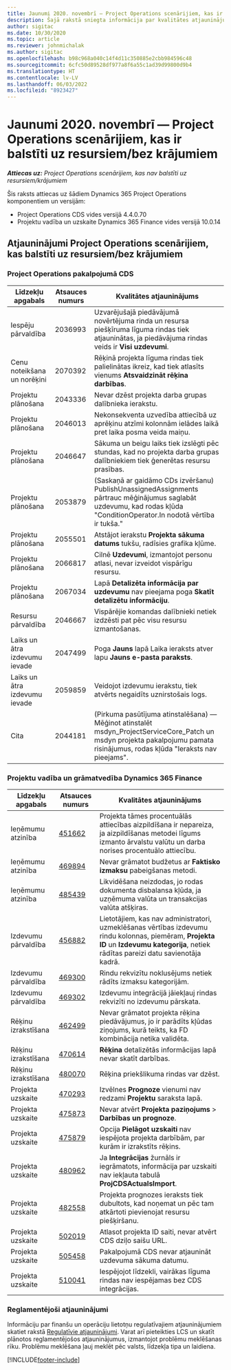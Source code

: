 ```yaml
---
title: Jaunumi 2020. novembrī — Project Operations scenārijiem, kas ir balstīti uz resursiem/bez krājumiem
description: Šajā rakstā sniegta informācija par kvalitātes atjauninājumiem, kas pieejami 2020. gada novembra projekta operāciju laidienā uz resursiem/neuzkrātiem scenārijiem.
author: sigitac
ms.date: 10/30/2020
ms.topic: article
ms.reviewer: johnmichalak
ms.author: sigitac
ms.openlocfilehash: b98c968a040c14f4d11c350885e2cbb984596c48
ms.sourcegitcommit: 6cfc50d89528df977a8f6a55c1ad39d99800d9b4
ms.translationtype: HT
ms.contentlocale: lv-LV
ms.lasthandoff: 06/03/2022
ms.locfileid: "8923427"
---
```

# <a name="whats-new-november-2020---project-operations-for-resourcenon-stocked-based-scenarios"></a>Jaunumi 2020. novembrī — Project Operations scenārijiem, kas ir balstīti uz resursiem/bez krājumiem

_**Attiecas uz:** Project Operations scenārijiem, kas nav balstīti uz resursiem/krājumiem_

Šis raksts attiecas uz šādiem Dynamics 365 Project Operations komponentiem un versijām:

- Project Operations CDS vides versijā 4.4.0.70
- Projektu vadība un uzskaite Dynamics 365 Finance vides versijā 10.0.14

## <a name="updates-to-project-operations-for-resource-non-stocked-based-scenarios"></a>Atjauninājumi Project Operations scenārijiem, kas balstīti uz resursiem/bez krājumiem

### <a name="project-operations-on-cds"></a>Project Operations pakalpojumā CDS

| Līdzekļu apgabals                 | Atsauces numurs | Kvalitātes atjauninājums                                                                                                                                                                    |
|------------------------------|------------------|-----------------------------------------------------------------------------------------------------------------------------------------------------------------------------------|
|   Iespēju pārvaldība       | 2036993          | Uzvarējušajā piedāvājumā novērtējuma rinda un resursa piešķīruma līguma rindas tiek atjauninātas, ja piedāvājuma rindas veids ir **Visi uzdevumi**.                                                 |
| Cenu noteikšana un norēķini          | 2070392          | Rēķinā projekta līguma rindas tiek palielinātas ikreiz, kad tiek atlasīts vienums **Atsvaidzināt rēķina darbības**.                                                                         |
| Projektu plānošana             | 2043336          | Nevar dzēst projekta darba grupas dalībnieka ierakstu.                                                                                                                                  |
| Projektu plānošana             | 2046013          | Nekonsekventa uzvedība attiecībā uz aprēķinu atzīmi kolonnām ielādes laikā pret laika posma veida maiņu.                                                                                   |
| Projektu plānošana             | 2046647          | Sākuma un beigu laiks tiek izslēgti pēc stundas, kad no projekta darba grupas dalībniekiem tiek ģenerētas resursu prasības.                                                                      |
| Projektu plānošana             | 2053879          | (Saskaņā ar gaidāmo CDs izvēršanu) PublishUnassignedAssignments pārtrauc mēģinājumus saglabāt uzdevumu, kad rodas kļūda "ConditionOperator.In nodotā vērtība ir tukša."                       |
| Projektu plānošana             | 2055501          | Atstājot ierakstu **Projekta sākuma datums** tukšu, radīsies grafika kļūme.                                                                                                      |
| Projektu plānošana             | 2066817          | Cilnē **Uzdevumi**, izmantojot personu atlasi, nevar izveidot vispārīgu resursu.                                                                                                   |
| Projektu plānošana             | 2067034          | Lapā **Detalizēta informācija par uzdevumu** nav pieejama poga **Skatīt detalizētu informāciju**.                                                                                                       |
| Resursu pārvaldība          | 2046667          | Vispārējie komandas dalībnieki netiek izdzēsti pat pēc visu resursu izmantošanas.                                                                                                    |
| Laiks un ātra izdevumu ievade | 2047499          | Poga **Jauns** lapā Laika ieraksts atver lapu **Jauns e-pasta paraksts**.                                                                                               |
| Laiks un ātra izdevumu ievade | 2059859          | Veidojot izdevumu ierakstu, tiek atvērts negaidīts uznirstošais logs.                                                                                                                         |
| Cita                        | 2044181          | (Pirkuma pasūtījuma atinstalēšana) — Mēģinot atinstalēt msdyn_ProjectServiceCore_Patch un msdyn projekta pakalpojumu pamata risinājumus, rodas kļūda "Ieraksts nav pieejams".  |

### <a name="project-management-and-accounting-in-dynamics-365-finance"></a>Projektu vadība un grāmatvedība Dynamics 365 Finance

| Līdzekļu apgabals        | Atsauces numurs | Kvalitātes atjauninājums                                                                                                                                                            |
|---------------------|------------------|---------------------------------------------------------------------------------------------------------------------------------------------------------------------------|
| Ieņēmumu atzinība | [451662](https://fix.lcs.dynamics.com/Issue/Details/?bugId=451662)           | Projekta tāmes procentuālās attiecības aizpildīšana ir nepareiza, ja aizpildīšanas metodei līgums izmanto ārvalstu valūtu un darba norises procentuālo attiecību.                     |
| Ieņēmumu atzinība | [469894](https://fix.lcs.dynamics.com/Issue/Details/?bugId=469894)           | Nevar grāmatot budžetus ar **Faktisko izmaksu** pabeigšanas metodi.                                                                                                    |
| Ieņēmumu atzinība | [485439](https://fix.lcs.dynamics.com/Issue/Details/?bugId=485439)           | Likvidēšana neizdodas, jo rodas dokumenta disbalansa kļūda, ja uzņēmuma valūta un transakcijas valūta atšķiras.                                              |
| Izdevumu pārvaldība  | [456882](https://fix.lcs.dynamics.com/Issue/Details/?bugId=456822)           | Lietotājiem, kas nav administratori, uzmeklēšanas vērtības izdevumu rindu kolonnas, piemēram, **Projekta ID** un **Izdevumu kategorija**, netiek rādītas pareizi datu savienotāja kadrā. |
| Izdevumu pārvaldība  | [469300](https://fix.lcs.dynamics.com/Issue/Details/?bugId=469300)           | Rindu rekvizītu noklusējums netiek rādīts izmaksu kategorijām.                                                                                                         |
| Izdevumu pārvaldība  | [469302](https://fix.lcs.dynamics.com/Issue/Details/?bugId=469302)           | Izdevumu integrācijā jāiekļauj rindas rekvizīti no izdevumu pārskata.                                                                                             |
| Rēķinu izrakstīšana           | [462499](https://fix.lcs.dynamics.com/Issue/Details/?bugId=462499)           | Nevar grāmatot projekta rēķina piedāvājumus, jo ir parādīts kļūdas ziņojums, kurā teikts, ka FD kombinācija netika validēta.                                                    |
| Rēķinu izrakstīšana           | [470614](https://fix.lcs.dynamics.com/Issue/Details/?bugId=470614)           | **Rēķina** detalizētās informācijas lapā nevar skatīt darbības.                                                                                                              |
| Rēķinu izrakstīšana           | [480070](https://fix.lcs.dynamics.com/Issue/Details/?bugId=480070)           | Rēķina priekšlikuma rindas var dzēst.                                                                                                                                  |
| Projekta uzskaite  | [470293](https://fix.lcs.dynamics.com/Issue/Details/?bugId=470293)           | Izvēlnes **Prognoze** vienumi nav redzami **Projektu** saraksta lapā.                                                                                                   |
| Projekta uzskaite  | [475873](https://fix.lcs.dynamics.com/Issue/Details/?bugId=475873)           | Nevar atvērt **Projekta paziņojums**   > **Darbības un prognoze**.                                                                                                       |
| Projekta uzskaite  | [475879](https://fix.lcs.dynamics.com/Issue/Details/?bugId=475879)           | Opcija **Pielāgot uzskaiti** nav iespējota projekta darbībām, par kurām ir izrakstīts rēķins.                                                                                                  |
| Projekta uzskaite  | [480962](https://fix.lcs.dynamics.com/Issue/Details/?bugId=480962)           | Ja **Integrācijas** žurnāls ir iegrāmatots, informācija par uzskaiti nav iekļauta tabulā **ProjCDSActualsImport**.                                                  |
| Projekta uzskaite  | [482558](https://fix.lcs.dynamics.com/Issue/Details/?bugId=482558)           | Projekta prognozes ieraksts tiek dubultots, kad noņemat un pēc tam atkārtoti pievienojat resursu piešķiršanu.                                                                            |
| Projekta uzskaite  | [502019](https://fix.lcs.dynamics.com/Issue/Details/?bugId=502019)           | Atlasot projekta ID saiti, nevar atvērt CDS dziļo saišu URL.                                                                                                         |
| Projekta uzskaite  | [505458](https://fix.lcs.dynamics.com/Issue/Details/?bugId=505458)           | Pakalpojumā CDS nevar atjaunināt uzdevuma sākuma datumu.                                                                                                                           |
| Projekta uzskaite  | [510041](https://fix.lcs.dynamics.com/Issue/Details/?bugId=510041)           | Iespējojot līdzekli, vairākas līguma rindas nav iespējamas bez CDS integrācijas.                                                                                   |

### <a name="regulatory-updates"></a>Reglamentējoši atjauninājumi
Informāciju par finanšu un operāciju lietotņu regulatīvajiem atjauninājumiem skatiet rakstā [Regulatīvie atjauninājumi](/dynamics365/finance/localizations/regulatory-updates). Varat arī pieteikties LCS un skatīt plānotos reglamentējošos atjauninājumus, izmantojot problēmu meklēšanas rīku. Problēmu meklēšana ļauj meklēt pēc valsts, līdzekļa tipa un laidiena.


[!INCLUDE[footer-include](../includes/footer-banner.md)]